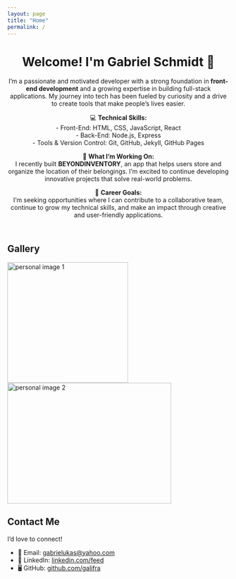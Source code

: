 ```yaml
---
layout: page
title: "Home"
permalink: /
---
```

<div class="container">

  <header class="site-hero">
    <div class="hero-text">
      <h1>Welcome! I'm Gabriel Schmidt 👋</h1>
      <p>I’m a passionate and motivated developer with a strong foundation in <strong>front-end development</strong> and a growing expertise in building full-stack applications. My journey into tech has been fueled by curiosity and a drive to create tools that make people’s lives easier.</p>
      <p>💻 <strong>Technical Skills:</strong><br>
      - Front-End: HTML, CSS, JavaScript, React<br>
      - Back-End: Node.js, Express<br>
      - Tools & Version Control: Git, GitHub, Jekyll, GitHub Pages</p>
      <p>🚀 <strong>What I’m Working On:</strong><br>
      I recently built <strong>BEYONDINVENTORY</strong>, an app that helps users store and organize the location of their belongings. I’m excited to continue developing innovative projects that solve real-world problems.</p>
      <p>🎯 <strong>Career Goals:</strong><br>
      I’m seeking opportunities where I can contribute to a collaborative team, continue to grow my technical skills, and make an impact through creative and user-friendly applications.</p>
    </div>
  </header>

  <section>
    <h2>Gallery</h2>
    <img width="274" height="274" alt="personal image 1" src="https://github.com/user-attachments/assets/a3af2005-de28-4908-9b82-0fe5e9d764f8" />
    <img width="372" height="274" alt="personal image 2" src="https://github.com/user-attachments/assets/aa16cd1c-15b6-49cd-b460-644bdd67b7f2" />
  </section>

  <section class="contact-card">
    <h2>Contact Me</h2>
    <p>I’d love to connect!</p>
    <ul>
      <li>📧 Email: <a href="mailto:gabrielukas@yahoo.com">gabrielukas@yahoo.com</a></li>
      <li>💼 LinkedIn: <a href="https://www.linkedin.com/feed/">linkedin.com/feed</a></li>
      <li>🖥️ GitHub: <a href="https://github.com/galifra">github.com/galifra</a></li>
    </ul>
  </section>

</div>

